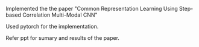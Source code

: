 Implemented the the paper 
"Common Representation Learning Using Step-based
Correlation Multi-Modal CNN" 

Used pytorch for the implementation. 

Refer ppt for sumary and results of the paper.